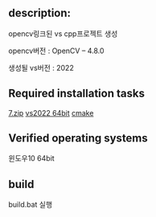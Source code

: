 ## description:
opencv링크된 vs cpp프로젝트 생성

opencv버전 : OpenCV – 4.8.0

생성될 vs버전 : 2022

## Required installation tasks

[7.zip](https://www.7-zip.org/a/7z2301-x64.exe)
[vs2022 64bit](https://visualstudio.microsoft.com/thank-you-downloading-visual-studio/?sku=Community&channel=Release&version=VS2022&source=VSLandingPage&cid=2030&passive=false)
[cmake](https://github.com/Kitware/CMake/releases/download/v3.27.0-rc4/cmake-3.27.0-rc4-windows-x86_64.msi)


## Verified operating systems 
윈도우10 64bit

## build 
build.bat 실행
